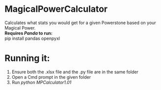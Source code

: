 # MagicalPowerCalculator
Calculates what stats you would get for a given Powerstone based on your Magical Power.  
**Requires _Panda_ to run:**  
pip install pandas openpyxl
# Running it:
1. Ensure both the .xlsx file and the .py file are in the same folder
2. Open a Cmd prompt in the given folder
3. Run _python MPCalculator1.01_
